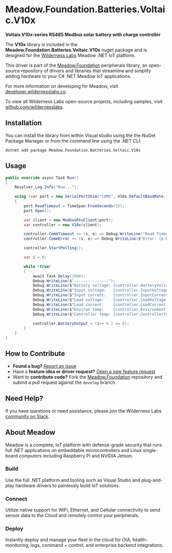 # Meadow.Foundation.Batteries.Voltaic.V10x

**Voltaix V10x-series RS485 Modbus solar battery with charge controller**

The **V10x** library is included in the **Meadow.Foundation.Batteries.Voltaic.V10x** nuget package and is designed for the [Wilderness Labs](www.wildernesslabs.co) Meadow .NET IoT platform.

This driver is part of the [Meadow.Foundation](https://developer.wildernesslabs.co/Meadow/Meadow.Foundation/) peripherals library, an open-source repository of drivers and libraries that streamline and simplify adding hardware to your C# .NET Meadow IoT applications.

For more information on developing for Meadow, visit [developer.wildernesslabs.co](http://developer.wildernesslabs.co/).

To view all Wilderness Labs open-source projects, including samples, visit [github.com/wildernesslabs](https://github.com/wildernesslabs/).

## Installation

You can install the library from within Visual studio using the the NuGet Package Manager or from the command line using the .NET CLI:

`dotnet add package Meadow.Foundation.Batteries.Voltaic.V10x`
## Usage

```csharp
public override async Task Run()
{
    Resolver.Log.Info("Run...");

    using (var port = new SerialPortShim("COM5", V10x.DefaultBaudRate, Parity.None, 8, StopBits.One))
    {
        port.ReadTimeout = TimeSpan.FromSeconds(15);
        port.Open();

        var client = new ModbusRtuClient(port);
        var controller = new V10x(client);

        controller.CommTimeout += (s, e) => Debug.WriteLine("Read Timeout");
        controller.CommError += (s, e) => Debug.WriteLine($"Error: {e.Message}");

        controller.StartPolling();

        var i = 0;

        while (true)
        {
            await Task.Delay(2000);
            Debug.WriteLine($"---------------");
            Debug.WriteLine($"Battery voltage: {controller.BatteryVoltage.Volts:N2} V");
            Debug.WriteLine($"Input voltage:   {controller.InputVoltage.Volts:N2} V");
            Debug.WriteLine($"Input current:   {controller.InputCurrent.Amps:N2} A");
            Debug.WriteLine($"Load voltage:    {controller.LoadVoltage.Volts:N2} V");
            Debug.WriteLine($"Load current:    {controller.LoadCurrent.Amps:N2} A");
            Debug.WriteLine($"Environ temp:    {controller.EnvironmentTemp.Fahrenheit:N2} F");
            Debug.WriteLine($"Controller temp: {controller.ControllerTemp.Fahrenheit:N2} F");

            controller.BatteryOutput = (i++ % 2 == 0);
        }
    }
}

```
## How to Contribute

- **Found a bug?** [Report an issue](https://github.com/WildernessLabs/Meadow_Issues/issues)
- Have a **feature idea or driver request?** [Open a new feature request](https://github.com/WildernessLabs/Meadow_Issues/issues)
- Want to **contribute code?** Fork the [Meadow.Foundation](https://github.com/WildernessLabs/Meadow.Foundation) repository and submit a pull request against the `develop` branch


## Need Help?

If you have questions or need assistance, please join the Wilderness Labs [community on Slack](http://slackinvite.wildernesslabs.co/).
## About Meadow

Meadow is a complete, IoT platform with defense-grade security that runs full .NET applications on embeddable microcontrollers and Linux single-board computers including Raspberry Pi and NVIDIA Jetson.

### Build

Use the full .NET platform and tooling such as Visual Studio and plug-and-play hardware drivers to painlessly build IoT solutions.

### Connect

Utilize native support for WiFi, Ethernet, and Cellular connectivity to send sensor data to the Cloud and remotely control your peripherals.

### Deploy

Instantly deploy and manage your fleet in the cloud for OtA, health-monitoring, logs, command + control, and enterprise backend integrations.



